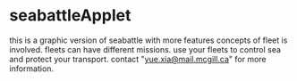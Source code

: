 # seabattleApplet
this is a graphic version of seabattle with more features
concepts of fleet is involved.
fleets can have different missions.
use your fleets to control sea and protect your transport.
contact "yue.xia@mail.mcgill.ca" for more information.
